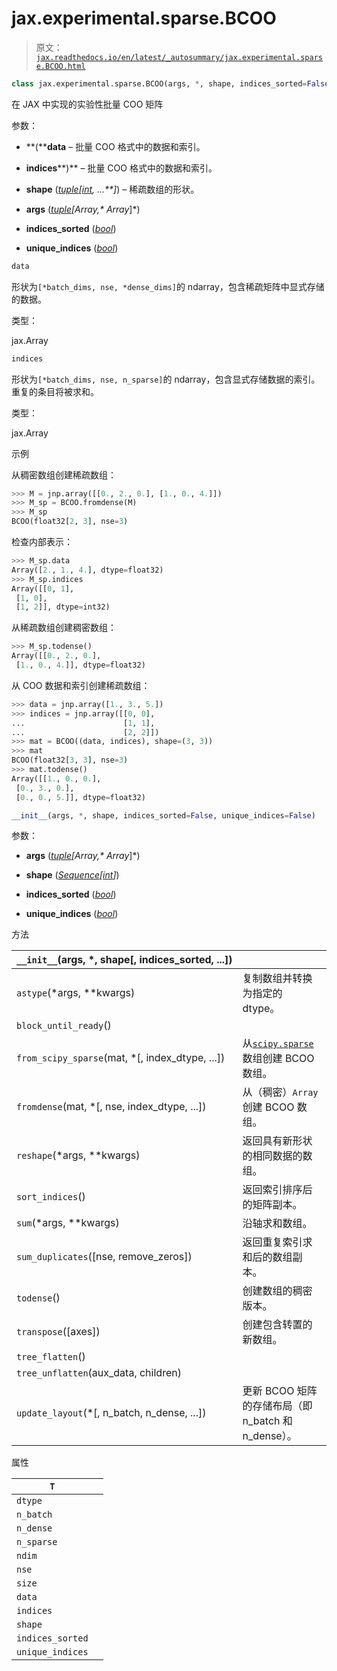 # jax.experimental.sparse.BCOO

> 原文：[`jax.readthedocs.io/en/latest/_autosummary/jax.experimental.sparse.BCOO.html`](https://jax.readthedocs.io/en/latest/_autosummary/jax.experimental.sparse.BCOO.html)

```py
class jax.experimental.sparse.BCOO(args, *, shape, indices_sorted=False, unique_indices=False)
```

在 JAX 中实现的实验性批量 COO 矩阵

参数：

+   **(****data** – 批量 COO 格式中的数据和索引。

+   **indices****)** – 批量 COO 格式中的数据和索引。

+   **shape** ([*tuple*](https://docs.python.org/3/library/stdtypes.html#tuple "(在 Python v3.12 中)")*[*[*int*](https://docs.python.org/3/library/functions.html#int "(在 Python v3.12 中)")*,* *...**]*) – 稀疏数组的形状。

+   **args** ([*tuple*](https://docs.python.org/3/library/stdtypes.html#tuple "(在 Python v3.12 中)")**[*Array**,* *Array**]*)

+   **indices_sorted** ([*bool*](https://docs.python.org/3/library/functions.html#bool "(在 Python v3.12 中)"))

+   **unique_indices** ([*bool*](https://docs.python.org/3/library/functions.html#bool "(在 Python v3.12 中)"))

```py
data
```

形状为`[*batch_dims, nse, *dense_dims]`的 ndarray，包含稀疏矩阵中显式存储的数据。

类型：

jax.Array

```py
indices
```

形状为`[*batch_dims, nse, n_sparse]`的 ndarray，包含显式存储数据的索引。重复的条目将被求和。

类型：

jax.Array

示例

从稠密数组创建稀疏数组：

```py
>>> M = jnp.array([[0., 2., 0.], [1., 0., 4.]])
>>> M_sp = BCOO.fromdense(M)
>>> M_sp
BCOO(float32[2, 3], nse=3) 
```

检查内部表示：

```py
>>> M_sp.data
Array([2., 1., 4.], dtype=float32)
>>> M_sp.indices
Array([[0, 1],
 [1, 0],
 [1, 2]], dtype=int32) 
```

从稀疏数组创建稠密数组：

```py
>>> M_sp.todense()
Array([[0., 2., 0.],
 [1., 0., 4.]], dtype=float32) 
```

从 COO 数据和索引创建稀疏数组：

```py
>>> data = jnp.array([1., 3., 5.])
>>> indices = jnp.array([[0, 0],
...                      [1, 1],
...                      [2, 2]])
>>> mat = BCOO((data, indices), shape=(3, 3))
>>> mat
BCOO(float32[3, 3], nse=3)
>>> mat.todense()
Array([[1., 0., 0.],
 [0., 3., 0.],
 [0., 0., 5.]], dtype=float32) 
```

```py
__init__(args, *, shape, indices_sorted=False, unique_indices=False)
```

参数：

+   **args** ([*tuple*](https://docs.python.org/3/library/stdtypes.html#tuple "(在 Python v3.12 中)")**[*Array**,* *Array**]*)

+   **shape** ([*Sequence*](https://docs.python.org/3/library/collections.abc.html#collections.abc.Sequence "(在 Python v3.12 中)")*[*[*int*](https://docs.python.org/3/library/functions.html#int "(在 Python v3.12 中)")*]*)

+   **indices_sorted** ([*bool*](https://docs.python.org/3/library/functions.html#bool "(在 Python v3.12 中)"))

+   **unique_indices** ([*bool*](https://docs.python.org/3/library/functions.html#bool "(在 Python v3.12 中)"))

方法

| `__init__`(args, *, shape[, indices_sorted, ...]) |  |
| --- | --- |
| `astype`(*args, **kwargs) | 复制数组并转换为指定的 dtype。 |
| `block_until_ready`() |  |
| `from_scipy_sparse`(mat, *[, index_dtype, ...]) | 从[`scipy.sparse`](https://docs.scipy.org/doc/scipy/reference/sparse.html#module-scipy.sparse "(在 SciPy v1.13.1 中)")数组创建 BCOO 数组。 |
| `fromdense`(mat, *[, nse, index_dtype, ...]) | 从（稠密）`Array`创建 BCOO 数组。 |
| `reshape`(*args, **kwargs) | 返回具有新形状的相同数据的数组。 |
| `sort_indices`() | 返回索引排序后的矩阵副本。 |
| `sum`(*args, **kwargs) | 沿轴求和数组。 |
| `sum_duplicates`([nse, remove_zeros]) | 返回重复索引求和后的数组副本。 |
| `todense`() | 创建数组的稠密版本。 |
| `transpose`([axes]) | 创建包含转置的新数组。 |
| `tree_flatten`() |  |
| `tree_unflatten`(aux_data, children) |  |
| `update_layout`(*[, n_batch, n_dense, ...]) | 更新 BCOO 矩阵的存储布局（即 n_batch 和 n_dense）。 |

属性

| `T` |  |
| --- | --- |
| `dtype` |  |
| `n_batch` |  |
| `n_dense` |  |
| `n_sparse` |  |
| `ndim` |  |
| `nse` |  |
| `size` |  |
| `data` |  |
| `indices` |  |
| `shape` |  |
| `indices_sorted` |  |
| `unique_indices` |  |
